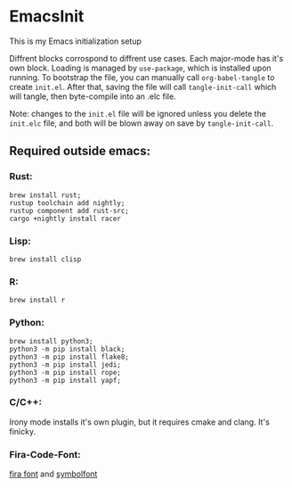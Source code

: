 # EmacsInit
This is my Emacs initialization setup

Diffrent blocks corrospond to diffrent use cases.  Each major-mode has it's own
block. Loading is managed by `use-package`, which is installed upon running.  To
bootstrap the file, you can manually call `org-babel-tangle` to create
`init.el`. After that, saving the file will call `tangle-init-call` which will
tangle, then byte-compile into an .elc file.

Note: changes to the `init.el` file will be ignored unless you delete the
`init.elc` file, and both will be blown away on save by `tangle-init-call`. 

## Required outside emacs:
### Rust:
`brew install rust;`  
`rustup toolchain add nightly;`  
`rustup component add rust-src;`  
`cargo +nightly install racer`  

### Lisp:
`brew install clisp`  

### R:
`brew install r`  

### Python:
`brew install python3;`  
`python3 -m pip install black;`  
`python3 -m pip install flake8;`  
`python3 -m pip install jedi;`  
`python3 -m pip install rope;`  
`python3 -m pip install yapf;`  

### C/C++:
Irony mode installs it's own plugin, but it requires cmake and clang. It's finicky. 

### Fira-Code-Font:
[fira font](https://github.com/tonsky/FiraCode/wiki) and 
[symbolfont](https://github.com/tonsky/FiraCode/issues/211#issuecomment-239058632)
